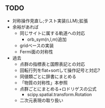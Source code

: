 ## TODO
- 対称操作見直し;テスト実装(LLM);拡張
- 余裕があれば
  - 同じサイトに属する軌道への対応
    - orb_sym(n,l,m)追加
  - gridベースの実装
  - Fermi面の対称性
- 過去
  - 点群の指標表と国際表記との対応
  - 回転行列をflat+sortして操作記号と対応?
  - 同値類ごとに辞書にまとめる
  - 「物質の対称性」本参照
  - 点群ごとにまとめる+ロドリゲスの公式
    - scipy.spatial.transform.Rotation 
  - 二次元表現の取り扱い
